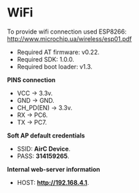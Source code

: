 # WiFi

To provide wifi connection used ESP8266: http://www.microchip.ua/wireless/esp01.pdf
  - Required AT firmware: v0.22.
  - Required SDK: 1.0.0.
  - Required boot loader: v1.3.

**PINS connection**
   - VCC -> 3.3v.
   - GND -> GND.
   - CH_PD(EN) -> 3.3v.
   - RX -> PC6.
   - TX -> PC7.

**Soft AP default credentials**
   - SSID: **AirC Device**.
   - PASS: **314159265**.

**Internal web-server information**
   - HOST: **http://192.168.4.1**.